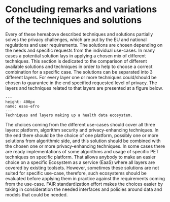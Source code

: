 # Concluding remarks and variations of the techniques and solutions

Every of these hereabove described techniques and solutions partially solves the privacy challenges, which are put by the EU and national regulations and user requirements. The solutions are chosen depending on the needs and specific requests from the individual use-cases. In many cases a potential solution lays in applying a chosen mix of different techniques. This section is dedicated to the comparison of different available solutions and techniques in order to help to choose a correct combination for a specific case.
The solutions can be separated into 3 different layers. For every layer one or more techniques could/should be chosen to guarantee in the end specified requested level of privacy.
The layers and techniques related to that layers are presented at a figure below.

```{figure} ./_static/img/esas-efro.png
---
height: 400px
name: esas-efro
---
Techniques and layers making up a health data ecosystem.
```

The choices coming from the different use-cases should cover all three layers: platform, algorithm security and privacy-enhancing techniques. In the end there should be the choice of one platform, possibly one or more solutions from algorithmic side, and this solution should be combined with the chosen one or more privacy-enhancing techniques.
In some cases there are ready implementations of some algorithms and usage of specific PET techniques on specific platform. That allows anybody to make an easier choice on a specific Ecosystem as a service (EaaS) where all layers are covered by existing toolsets. However, sometimes these solutions are not suited for specific use-case, therefore, such ecosystems should be evaluated before applying them in practice against the requirements coming from the use-case.
FAIR standardization effort makes the choices easier by taking in consideration the needed interfaces and policies around data and models that could be needed.
